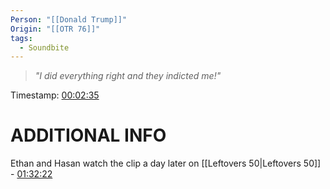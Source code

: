 ```yaml
---
Person: "[[Donald Trump]]"
Origin: "[[OTR 76]]"
tags:
  - Soundbite
---
```

> *"I did everything right and they indicted me!"*

Timestamp: [00:02:35](https://youtu.be/euuma5CoFis?t=155)

# ADDITIONAL INFO
Ethan and Hasan watch the clip a day later on [[Leftovers 50|Leftovers 50]] - [01:32:22](https://www.youtube.com/watch?v=GURoXvLOmYA&t=5539s)
